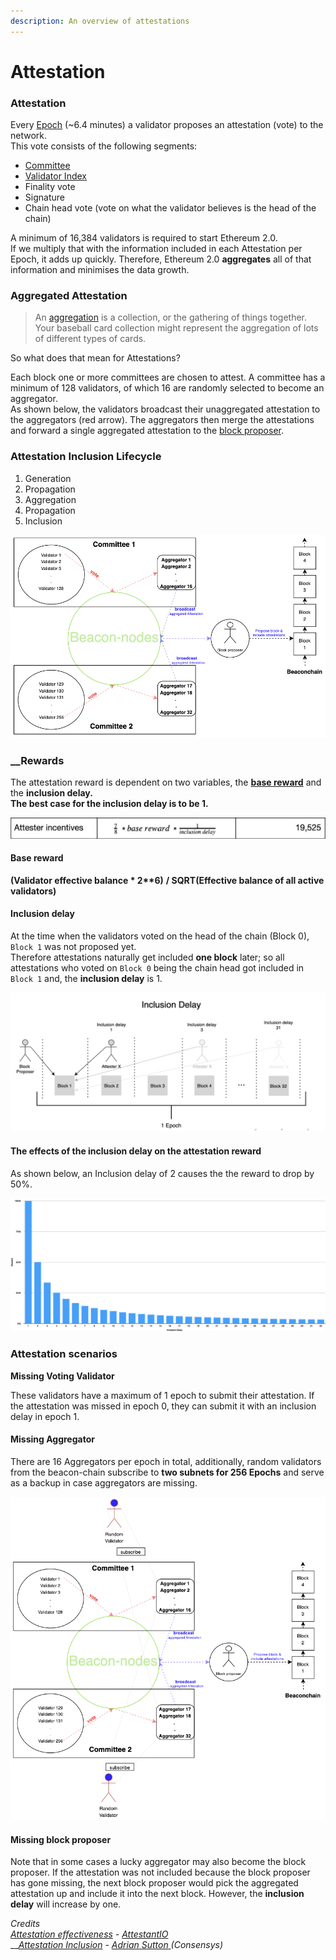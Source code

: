 ```yaml
---
description: An overview of attestations
---
```


# Attestation

### Attestation 

Every [Epoch](https://kb.beaconcha.in/glossary#epoch) \(~6.4 minutes\) a validator proposes an attestation \(vote\) to the network.  
This vote consists of the following segments:

* [Committee](https://kb.beaconcha.in/glossary#slots)
* [Validator Index](https://kb.beaconcha.in/glossary#unique-index)
* Finality vote
* Signature
* Chain head vote \(vote on what the validator believes is the head of the chain\) 

A minimum of 16,384 validators is required to start Ethereum 2.0.   
If we multiply that with the information included in each Attestation per Epoch, it adds up quickly. Therefore, Ethereum 2.0 **aggregates** all of that information and minimises the data growth.  


### Aggregated Attestation

> An [aggregation](https://www.vocabulary.com/dictionary/aggregation) is a collection, or the gathering of things together. Your baseball card collection might represent the aggregation of lots of different types of cards.

So what does that mean for Attestations?  
  
Each block one or more committees are chosen to attest. A committee has a minimum of 128 validators, of which 16 are randomly selected to become an aggregator.  
As shown below, the validators broadcast their unaggregated attestation to the aggregators \(red arrow\). The aggregators then merge the attestations and forward a single aggregated attestation to the [block proposer](https://github.com/gobitfly/eth2-beaconchain-explorer/pull/218).

###  Attestation Inclusion Lifecycle  

1. Generation
2. Propagation
3. Aggregation
4. Propagation
5. Inclusion

![](.gitbook/assets/image%20%28168%29.png)

###  __Rewards

The attestation reward is dependent on two variables, the [**base reward**](https://github.com/ethereum/eth2.0-specs/blob/dev/specs/phase0/beacon-chain.md#constants) and the **inclusion delay.  
The best case for the inclusion delay is to be 1.**

![Source: ConsenSys Codefi Analysis](.gitbook/assets/image%20%28165%29.png)

#### **Base reward**

**\(**Validator effective balance \* 2\*\*6**\)** **/ SQRT\(**Effective balance of **all** active validators**\)** 

#### Inclusion delay

At the time when the validators voted on the head of the chain \(Block 0\), `Block 1` was not proposed yet.  
Therefore attestations naturally get included **one block** later; so all attestations who voted on `Block 0` being the chain head got included in `Block 1` and, the **inclusion delay** is 1.

![](.gitbook/assets/image%20%28162%29.png)

#### 

#### The effects of the inclusion delay on the attestation reward 

As shown below, an Inclusion delay of 2 causes the the reward to drop by 50%. 

![Source: Consensys](.gitbook/assets/image%20%28170%29.png)

###  **A**ttestation scenarios 

**Missing Voting Validator**

These validators have a maximum of 1 epoch to submit their attestation. If the attestation was missed in epoch 0, they can submit it with an inclusion delay in epoch 1.

####  Missing Aggregator

There are 16 Aggregators per epoch in total, additionally, random validators from the beacon-chain subscribe to **two subnets for 256 Epochs** and serve as a backup in case aggregators are missing.

![](.gitbook/assets/image%20%28169%29.png)

#### Missing block proposer

Note that in some cases a lucky aggregator may also become the block proposer. If the attestation was not included because the block proposer has gone missing, the next block proposer would pick the aggregated attestation up and include it into the next block. However, the **inclusion delay** will increase by one.  


_Credits_  
[_Attestation effectiveness_](https://www.attestant.io/posts/defining-attestation-effectiveness/) _-_ [_AttestantIO_](https://twitter.com/attestantio)  
__[_Attestation Inclusion_](https://www.youtube.com/watch?v=SPcgevcDqDE&feature=youtu.be) _-_ [_Adrian Sutton_ ](https://twitter.com/ajsutton)_\(Consensys\)_  


